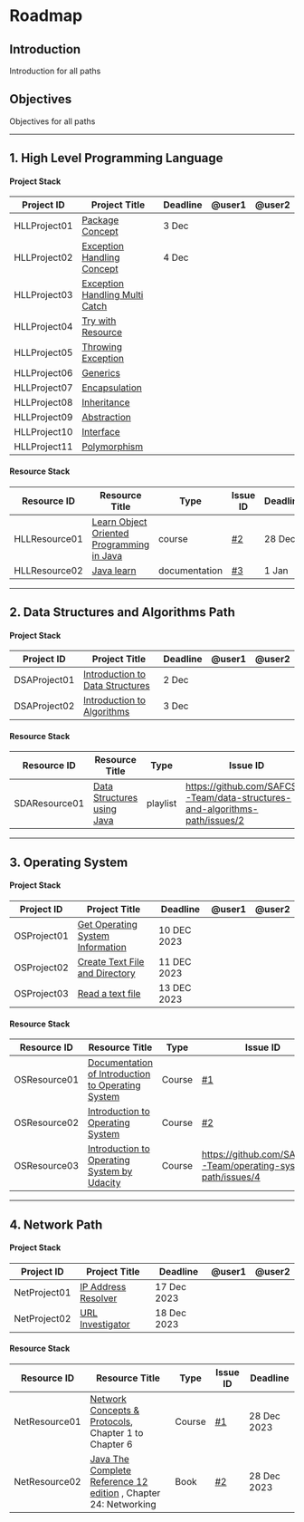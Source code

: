 # Roadmap

## Introduction 
Introduction for all paths 

## Objectives
Objectives for all paths 

<hr>

## 1. High Level Programming Language 
#### Project Stack

| Project ID  | Project Title                                                                         | Deadline | @user1 | @user2    |
| ----------- | ------------------------------------------------------------------------------------- | -------- |  -------  | ------ | 
|HLLProject01 |[Package Concept](https://github.com/nourabyte/Package-Project/tree/main)             |3 Dec      |           |        |
|HLLProject02 |[Exception Handling Concept](https://github.com/nourabyte/Exception-Handling)  |4 Dec         |        |                | 
|HLLProject03|[Exception Handling Multi Catch](https://github.com/SAFCSP-Team/exception-handling-multi-catch)|
|HLLProject04|[Try with Resource](https://github.com/SAFCSP-Team/try-with-resource)|
|HLLProject05|[Throwing Exception](https://github.com/SAFCSP-Team/throwing-exceptions)|
|HLLProject06|[Generics](https://github.com/SAFCSP-Team/generics)|
|HLLProject07|[Encapsulation](https://github.com/SAFCSP-Team/encapsulation)|
|HLLProject08|[Inheritance](https://github.com/SAFCSP-Team/inheritance)|
|HLLProject09|[Abstraction](https://github.com/SAFCSP-Team/abstraction)|
|HLLProject10|[Interface](https://github.com/SAFCSP-Team/interface)|
|HLLProject11|[Polymorphism](https://github.com/SAFCSP-Team/polymorphism)|

#### Resource Stack

| Resource ID  | Resource Title                                                                                                                                                                                                                                                                                                                     | Type   | Issue ID                                                       | Deadline  |
| ------------ | ---------------------------------------------------------------------------------------------------------------------------------------------------------------------------------------------------------------------------------------------------------------------------------------------------------------------------------- | ------ | -------------------------------------------------------------- | --------- |
| HLLResource01 | [Learn Object Oriented Programming in Java](https://www.udemy.com/course/learn-object-oriented-programming-in-java-j/) | course| [#2](https://github.com/nourabyte/high-level-language-path/issues/2) | 28 Dec |
| HLLResource02  |    [Java learn](https://dev.java/learn/)    | documentation |[#3](https://github.com/SAFCSP-Team/high-level-language-path/issues/3)  |1 Jan       

<hr>

## 2. Data Structures and Algorithms Path

#### Project Stack

| Project ID  | Project Title                                                                         | Deadline | @user1 | @user2    |
| ----------- | ------------------------------------------------------------------------------------- | -------- |  -------  | ------ | 
DSAProject01 | [Introduction to Data Structures](https://github.com/SAFCSP-Team/introduction-to-data-structures) |	2 Dec
DSAProject02 | [Introduction to Algorithms](https://github.com/SAFCSP-Team/introduction-to-algorithms) |	3 Dec


#### Resource Stack

| Resource ID  | Resource Title            | Type   | Issue ID  | Deadline  |
| ------------ | ------------------------- | ------ | ------- | --------- |
| SDAResource01 | [Data Structures using Java](https://www.youtube.com/playlist?list=PLsyeobzWxl7oRKwDi7wjrANsbhTX0IK0J) | playlist | https://github.com/SAFCSP-Team/data-structures-and-algorithms-path/issues/2 | 9 Dec |

<hr>

## 3. Operating System 

#### Project Stack

| Project ID  | Project Title                                                                         | Deadline | @user1 | @user2    |
| ----------- | ------------------------------------------------------------------------------------- | -------- |  -------  | ------ | 
| OSProject01 | [Get Operating System Information](https://github.com/SAFCSP-Team/OS-Info) | 10 DEC 2023 |
| OSProject02 | [Create Text File and Directory](https://github.com/SAFCSP-Team/get-file-info)             | 11 DEC 2023|
|OSProject03 | [Read a text file](https://github.com/SAFCSP-Team/read-text-file) | 13 DEC 2023|


#### Resource Stack

| Resource ID  | Resource Title  | Type   | Issue ID| Deadline  |
| ------------ | --------------------------- | ------ | ------------ | --------- |
| OSResource01 | [Documentation of Introduction to Operating System](https://batch.libretexts.org/print/url=https://eng.libretexts.org/Courses/Delta_College/Introduction_to_Operating_Systems/02%3A_The_Basics_-_An_Overview/2.01%3A_Introduction_to_Operating_Systems.pdf) | Course | [#1](https://github.com/SAFCSP-Team/operating-system-path/issues/1) | 28 DEC 2023 |
| OSResource02 | [Introduction to Operating System](https://github.com/SAFCSP-Team/operating-system-path/issues/2) | Course | [#2](https://www.youtube.com/watch?v=dOiA2nNJpc0&list=LL&index=2) | 28 DEC 2023 |
|OSResource03| [Introduction to Operating System by Udacity](https://www.udacity.com/course/introduction-to-operating-systems--ud923)| Course| https://github.com/SAFCSP-Team/operating-system-path/issues/4 | 28 DEC 2023


<hr>

## 4. Network Path

#### Project Stack

| Project ID  | Project Title                                                                         | Deadline | @user1 | @user2    |
| ----------- | ------------------------------------------------------------------------------------- | -------- |  -------  | ------ | 
| NetProject01 |  [IP Address Resolver](https://github.com/SAFCSP-Team/IPAddressResolver) |  17 Dec 2023   | 
| NetProject02| [URL Investigator](https://github.com/SAFCSP-Team/URL-Investigator) | 18 Dec 2023 |


#### Resource Stack

| Resource ID  | Resource Title                                                                                                                                                                                                                                                                                                                     | Type   | Issue ID                                                       | Deadline  |
| ------------ | ---------------------------------------------------------------------------------------------------------------------------------------------------------------------------------------------------------------------------------------------------------------------------------------------------------------------------------- | ------ | -------------------------------------------------------------- | --------- |
| NetResource01 | [Network Concepts & Protocols](https://app.pluralsight.com/library/courses/network-concepts-protocols-cert/table-of-contents), Chapter 1 to Chapter 6| Course | [#1](https://github.com/SAFCSP-Team/Network-Path/issues/1) | 28 Dec 2023 |
| NetResource02 |   [Java The Complete Reference 12 edition](https://www.google.com.sa/books/edition/Java_The_Complete_Reference_Twelfth_Edit/iXlIEAAAQBAJ?hl=en&gbpv=0&bsq=Java%20The%20Complete%20Reference%2012th%20edition) , Chapter 24: Networking |   Book     |  [#2](https://github.com/SAFCSP-Team/Network-Path/issues/2) |     28 Dec 2023      |


